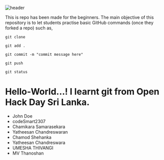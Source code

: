 ![header](https://github.com/GitHubExperts-LK/My-First-PR/blob/master/resources/70622603_465999984248830_6303391993288458240_n.png)


This is repo has been made for the beginners. The main objective of this repository is to let students practise basic GitHub commands (once they forked a repo) such as,

```
git clone
```

```
git add .
```

```
git commit -m "commit message here"
```

```
git push
```

```
git status
```


# Hello-World...! I learnt git from Open Hack Day Sri Lanka. 

- John Doe
- codeSmart2307
- Chamikara Samarasekara
- Yatheesan Chandreswaran
- Chamod Shehanka
- Yatheesan Chandreswara
- UMESHA THIVANGI
- MV Thanoshan


